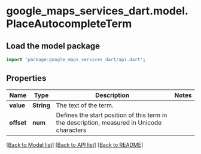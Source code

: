 # google_maps_services_dart.model.PlaceAutocompleteTerm

## Load the model package
```dart
import 'package:google_maps_services_dart/api.dart';
```

## Properties
Name | Type | Description | Notes
------------ | ------------- | ------------- | -------------
**value** | **String** | The text of the term. | 
**offset** | **num** | Defines the start position of this term in the description, measured in Unicode characters | 

[[Back to Model list]](../README.md#documentation-for-models) [[Back to API list]](../README.md#documentation-for-api-endpoints) [[Back to README]](../README.md)


